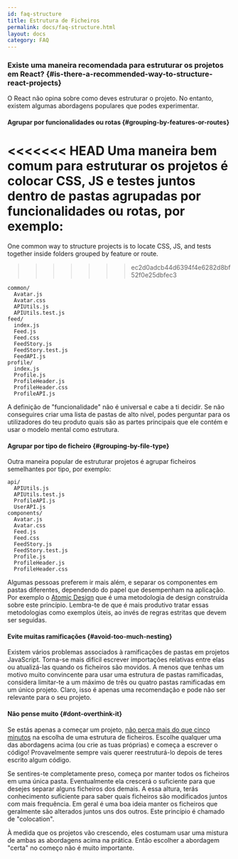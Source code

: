 ```yaml
---
id: faq-structure
title: Estrutura de Ficheiros
permalink: docs/faq-structure.html
layout: docs
category: FAQ
---
```


### Existe uma maneira recomendada para estruturar os projetos em React? {#is-there-a-recommended-way-to-structure-react-projects}

O React não opina sobre como deves estruturar o projeto. No entanto, existem algumas abordagens populares que podes experimentar.

#### Agrupar por funcionalidades ou rotas {#grouping-by-features-or-routes}

<<<<<<< HEAD
Uma maneira bem comum para estruturar os projetos é colocar CSS, JS e testes juntos dentro de pastas agrupadas por funcionalidades ou rotas, por exemplo:
=======
One common way to structure projects is to locate CSS, JS, and tests together inside folders grouped by feature or route.
>>>>>>> ec2d0adcb44d6394f4e6282d8bf52f0e25dbfec3

```
common/
  Avatar.js
  Avatar.css
  APIUtils.js
  APIUtils.test.js
feed/
  index.js
  Feed.js
  Feed.css
  FeedStory.js
  FeedStory.test.js
  FeedAPI.js
profile/
  index.js
  Profile.js
  ProfileHeader.js
  ProfileHeader.css
  ProfileAPI.js
```

A definição de "funcionalidade" não é universal e cabe a ti decidir. Se não conseguires criar uma lista de pastas de alto nível, podes perguntar para os utilizadores do teu produto quais são as partes principais que ele contém e usar o modelo mental como estrutura.

#### Agrupar por tipo de ficheiro {#grouping-by-file-type}

Outra maneira popular de estruturar projetos é agrupar ficheiros semelhantes por tipo, por exemplo:

```
api/
  APIUtils.js
  APIUtils.test.js
  ProfileAPI.js
  UserAPI.js
components/
  Avatar.js
  Avatar.css
  Feed.js
  Feed.css
  FeedStory.js
  FeedStory.test.js
  Profile.js
  ProfileHeader.js
  ProfileHeader.css
```

Algumas pessoas preferem ir mais além, e separar os componentes em pastas diferentes, dependendo do papel que desempenham na aplicação. Por exemplo o [Atomic Design](http://bradfrost.com/blog/post/atomic-web-design/) que é uma metodologia de design construída sobre este princípio. Lembra-te de que é mais produtivo tratar essas metodologias como exemplos úteis, ao invés de regras estritas que devem ser seguidas.

#### Evite muitas ramificações {#avoid-too-much-nesting}

Existem vários problemas associados à ramificações de pastas em projetos JavaScript. Torna-se mais difícil escrever importações relativas entre elas ou atualizá-las quando os ficheiros são movidos. A menos que tenhas um motivo muito convincente para usar uma estrutura de pastas ramificadas, considera limitar-te a um máximo de três ou quatro pastas ramificadas em um único projeto. Claro, isso é apenas uma recomendação e pode não ser relevante para o seu projeto.

#### Não pense muito {#dont-overthink-it}

Se estás apenas a começar um projeto, [não perca mais do que cinco minutos](https://en.wikipedia.org/wiki/Analysis_paralysis) na escolha de uma estrutura de ficheiros. Escolhe qualquer uma das abordagens acima (ou crie as tuas próprias) e começa a escrever o código! Provavelmente sempre vais querer reestruturá-lo depois de teres escrito algum código.

Se sentires-te completamente preso, começa por manter todos os ficheiros em uma única pasta. Eventualmente ela crescerá o suficiente para que desejes separar alguns ficheiros dos demais. A essa altura, terás conhecimento suficiente para saber quais ficheiros são modificados juntos com mais frequência. Em geral é uma boa ideia manter os ficheiros que geralmente são alterados juntos uns dos outros. Este princípio é chamado de "colocation".

À medida que os projetos vão crescendo, eles costumam usar uma mistura de ambas as abordagens acima na prática. Então escolher a abordagem "certa" no começo não é muito importante.
